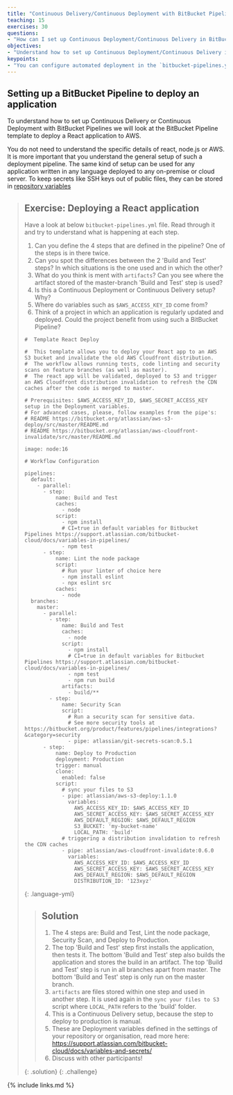 ```yaml
---
title: "Continuous Delivery/Continuous Deployment with BitBucket Pipelines"
teaching: 15
exercises: 30
questions:
- "How can I set up Continuous Deployment/Continuous Delivery in BitBucket Pipelines?"
objectives:
- "Understand how to set up Continuous Deployment/Continuous Delivery in BitBucket Pipelines"
keypoints:
- "You can configure automated deployment in the `bitbucket-pipelines.yml` file"
---
```

## Setting up a BitBucket Pipeline to deploy an application
To understand how to set up Continuous Delivery or Continuous Deployment with BitBucket Pipelines we will 
look at the BitBucket Pipeline template to deploy a React application to AWS.

You do not need to understand the specific details of react, node.js or AWS. It is more important that you understand
the general setup of such a deployment pipeline. The same kind of setup can be used for any application written in any 
language deployed to any on-premise or cloud server.
To keep secrets like SSH keys out of public files, they can be stored in [repository variables](https://support.atlassian.com/bitbucket-cloud/docs/variables-and-secrets/#Variablesinpipelines-User-definedvariables)
> ## Exercise: Deploying a React application
> Have a look at below `bitbucket-pipelines.yml` file. Read through it and try to understand what is happening at each step.
> 1. Can you define the 4 steps that are defined in the pipeline? One of the steps is in there twice.
> 2. Can you spot the differences between the 2 'Build and Test' steps? In which situations is the one used and in which the other?
> 3. What do you think is ment with `artifacts`? Can you see where the artifact stored of the master-branch 'Build and Test' step is used?
> 4. Is this a Continuous Deployment or Continuous Delivery setup? Why?
> 5. Where do variables such as `$AWS_ACCESS_KEY_ID` come from?
> 6. Think of a project in which an application is regularly updated and deployed. Could the project benefit from using such a BitBucket Pipeline?
> 
> ~~~
> #  Template React Deploy
> 
> #  This template allows you to deploy your React app to an AWS S3 bucket and invalidate the old AWS Cloudfront distribution.
> #  The workflow allows running tests, code linting and security scans on feature branches (as well as master).
> #  The react app will be validated, deployed to S3 and trigger an AWS Cloudfront distribution invalidation to refresh the CDN caches after the code is merged to master.
> 
> # Prerequisites: $AWS_ACCESS_KEY_ID, $AWS_SECRET_ACCESS_KEY setup in the Deployment variables.
> # For advanced cases, please, follow examples from the pipe's:
> # README https://bitbucket.org/atlassian/aws-s3-deploy/src/master/README.md
> # README https://bitbucket.org/atlassian/aws-cloudfront-invalidate/src/master/README.md
> 
> image: node:16
> 
> # Workflow Configuration
> 
> pipelines:
>   default:
>     - parallel:
>       - step:
>           name: Build and Test
>           caches:
>             - node
>           script:
>             - npm install
>             # CI=true in default variables for Bitbucket Pipelines https://support.atlassian.com/bitbucket-cloud/docs/variables-in-pipelines/
>             - npm test
>       - step:
>           name: Lint the node package
>           script:
>             # Run your linter of choice here
>             - npm install eslint
>             - npx eslint src
>           caches:
>             - node
>   branches:
>     master:
>       - parallel:
>         - step:
>             name: Build and Test
>             caches:
>               - node
>             script:
>               - npm install
>               # CI=true in default variables for Bitbucket Pipelines https://support.atlassian.com/bitbucket-cloud/docs/variables-in-pipelines/
>               - npm test
>               - npm run build
>             artifacts:
>               - build/**
>         - step:
>             name: Security Scan
>             script:
>               # Run a security scan for sensitive data.
>               # See more security tools at https://bitbucket.org/product/features/pipelines/integrations?&category=security
>               - pipe: atlassian/git-secrets-scan:0.5.1
>       - step:
>           name: Deploy to Production
>           deployment: Production
>           trigger: manual
>           clone:
>             enabled: false
>           script:
>             # sync your files to S3
>             - pipe: atlassian/aws-s3-deploy:1.1.0
>               variables:
>                 AWS_ACCESS_KEY_ID: $AWS_ACCESS_KEY_ID
>                 AWS_SECRET_ACCESS_KEY: $AWS_SECRET_ACCESS_KEY
>                 AWS_DEFAULT_REGION: $AWS_DEFAULT_REGION
>                 S3_BUCKET: 'my-bucket-name'
>                 LOCAL_PATH: 'build'
>             # triggering a distribution invalidation to refresh the CDN caches
>             - pipe: atlassian/aws-cloudfront-invalidate:0.6.0
>               variables:
>                 AWS_ACCESS_KEY_ID: $AWS_ACCESS_KEY_ID
>                 AWS_SECRET_ACCESS_KEY: $AWS_SECRET_ACCESS_KEY
>                 AWS_DEFAULT_REGION: $AWS_DEFAULT_REGION
>                 DISTRIBUTION_ID: '123xyz'
> ~~~
> {: .language-yml}
> 
> > ## Solution
> > 1. The 4 steps are: Build and Test, Lint the node package, Security Scan, and Deploy to Production.
> > 2. The top 'Build and Test' step first installs the application, then tests it.
> >    The bottom 'Build and Test' step also builds the application and stores the build in an artifact.
> >    The top 'Build and Test' step is run in all branches apart from master. 
> >    The bottom 'Build and Test' step is only run on the master branch.
> > 3. `artifacts` are files stored within one step and used in another step. 
> >    It is used again in the `sync your files to S3` script where `LOCAL_PATH` refers to the 'build' folder.
> > 4. This is a Continuous Delivery setup, because the step to deploy to production is manual.
> > 5. These are Deployment variables defined in the settings of your repository or organisation, read more here: https://support.atlassian.com/bitbucket-cloud/docs/variables-and-secrets/
> > 6. Discuss with other participants!
> >
> {: .solution}
{: .challenge}


{% include links.md %}
